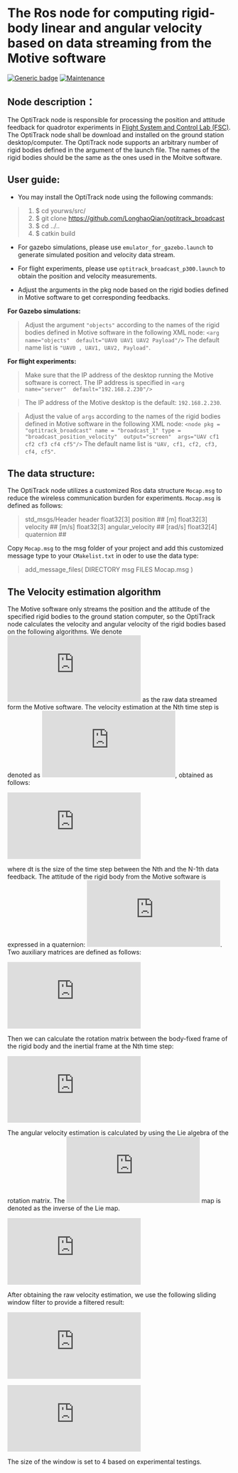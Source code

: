 # The Ros node for computing rigid-body linear and angular velocity based on data streaming from the Motive software

[![Generic badge](https://img.shields.io/badge/OptiTrack%20Data%20Processing-latest-brightgreen)](https://shields.io/) [![Maintenance](https://img.shields.io/badge/Maintained%3F-yes-green.svg)](https://GitHub.com/Naereen/StrapDown.js/graphs/commit-activity) 

## Node description：

The OptiTrack node is responsible for processing the position and attitude feedback for quadrotor experiments in [Flight System and Control Lab (FSC)](https://www.flight.utias.utoronto.ca/fsc/index.php/payload/). 
The OptiTrack node shall be download and installed on the ground station desktop/computer. The OptiTrack node supports an arbitrary number of rigid bodies defined in the argument of the launch file. The names of the rigid bodies should be the same as the ones used in the Moitve software.

## User guide:

- You may install the OptiTrack node using the following commands:

> 1. $ cd yourws/src/
> 2. $ git clone https://github.com/LonghaoQian/optitrack_broadcast
> 3. $ cd ../..
> 4. $ catkin build

- For gazebo simulations, please use `emulator_for_gazebo.launch` to generate simulated position and velocity data stream.

- For flight experiments, please use `optitrack_broadcast_p300.launch` to obtain the position and velocity measurements. 

- Adjust the arguments in the pkg node based on the rigid bodies defined in Motive software to get corresponding feedbacks.

**For Gazebo simulations:**

>Adjust the argument `"objects"` according to the names of the rigid bodies defined in Motive software in the following XML node:
`<arg  name="objects"  default="UAV0 UAV1 UAV2 Payload"/>`
The default name list is `"UAV0 , UAV1, UAV2, Payload"`.

**For flight experiments:**
>Make sure that the IP address of the desktop running the Motive software is correct. The IP address is specified in
`<arg  name="server"  default="192.168.2.230"/>`

>The IP address of the Motive desktop is the default: `192.168.2.230`.

>Adjust the value of  `args`  according to the names of the rigid bodies defined in Motive software in the following XML node:
`<node pkg = "optitrack_broadcast" name = "broadcast_1" type = "broadcast_position_velocity"  output="screen"  args="UAV cf1 cf2 cf3 cf4 cf5"/>`
The default name list is `"UAV, cf1, cf2, cf3, cf4, cf5"`.

## The data structure:

The OptiTrack node utilizes a customized Ros data structure `Mocap.msg` to reduce the wireless communication burden for experiments. `Mocap.msg` is defined as follows:

>std_msgs/Header header
float32[3] position ## [m]
float32[3] velocity ## [m/s]
float32[3] angular_velocity ## [rad/s]
float32[4] quaternion ##

Copy  `Mocap.msg` to the msg folder of your project and add this customized message type to your `CMakelist.txt` in oder to use the data type:

>add_message_files(
DIRECTORY msg
FILES
Mocap.msg
)

## The Velocity estimation algorithm

The Motive software only streams the position and the attitude of the specified rigid bodies to the ground station computer, so the OptiTrack node calculates the velocity and angular velocity of the rigid bodies based on the following algorithms. We denote ![equation](https://latex.codecogs.com/gif.latex?%5Cboldsymbol%7Bx%7D_%7Braw%7D) as the raw data streamed form the Motive software. The velocity estimation at the Nth time step is denoted as ![equation](https://latex.codecogs.com/gif.latex?%5Cboldsymbol%7Bv%7D_%7BI%2Craw%7D%5BN%5D), obtained as follows:

![equation](https://latex.codecogs.com/gif.latex?%5Cboldsymbol%7Bv%7D_%7BI%2Craw%7D%5BN%5D%20%5Capprox%20%28%5Cboldsymbol%7Bx%7D_%7Braw%7D%5BN%5D%20-%20%5Cboldsymbol%7Bx%7D_%7Braw%7D%5BN-1%5D%29/dt)

where dt is the size of the time step between the Nth and the N-1th data feedback. The attitude of the rigid body from the Motive software is expressed in a quaternion: ![equation](https://latex.codecogs.com/gif.latex?%5Cboldsymbol%7Bq%7D%5BN%5D%20%3D%20%5Cbegin%7Bbmatrix%7D%20q_0%20%26%20q_1%20%26%20q_2%20%26%20q_3%20%5Cend%7Bbmatrix%7D%5ET). Two auxiliary matrices are defined as follows:

![equation](https://latex.codecogs.com/gif.latex?%5Cboldsymbol%7B%5Cmathcal%7BL%7D%7D%28%5Cboldsymbol%7Bq%7D%29%20%3D%20%5Cbegin%7Bbmatrix%7D%20-%20q_1%20%26%20q_0%20%26%20q_3%20%26%20-q_2%5C%5C%20-q_2%20%26%20-q_3%20%26%20q_0%20%26%20q_1%5C%5C%20-q_3%20%26%20q_2%20%26%20-q_1%20%26%20q_0%20%5Cend%7Bbmatrix%7D%3B%5Cboldsymbol%7B%5Cmathcal%7BR%7D%7D%28%5Cboldsymbol%7Bq%7D%29%20%3D%20%5Cbegin%7Bbmatrix%7D%20-q_1%20%26%20q_0%20%26%20-q_3%20%26%20q_2%5C%5C%20-q_2%20%26%20q_3%20%26%20q_0%20%26%20-q_1%5C%5C%20-q_3%20%26%20-q_2%20%26%20q_1%20%26%20q_0%20%5Cend%7Bbmatrix%7D)

Then we can calculate the rotation matrix between the body-fixed frame of the rigid body and the inertial frame at the Nth time step:

![equation](https://latex.codecogs.com/gif.latex?%5Cboldsymbol%7BR%7D_%7BIB%7D%5BN%5D%20%3D%20%5Cboldsymbol%7B%5Cmathcal%7BR%7D%7D%28%5Cboldsymbol%7Bq%7D%5BN%5D%29%20%5Cboldsymbol%7B%5Cmathcal%7BL%7D%7D%28%5Cboldsymbol%7Bq%7D%5BN%5D%29%20%5ET)

The angular velocity estimation is calculated by using the Lie algebra of the rotation matrix. The ![equation](https://latex.codecogs.com/gif.latex?%7B%7D%5E%7B%5Cvee%7D) map is denoted as the inverse of the Lie map. 

![equation](https://latex.codecogs.com/gif.latex?%5Cboldsymbol%7B%5Comega%7D_%7BB%2Craw%7D%5BN%5D%20%5Capprox%20-%20%28%5Cboldsymbol%7BR%7D_%7BBI%7D%5BN%5D%20%5Cboldsymbol%7BR%7D_%7BIB%7D%5BN-1%5D/dt%29%5E%7B%5Cvee%7D)

After obtaining the raw velocity estimation, we use the following sliding window filter to provide a filtered result:

![equation](https://latex.codecogs.com/gif.latex?%5Cboldsymbol%7Bv%7D_%7BI%7D%5BN%5D%20%3D%20%5Csum%5E%7Bm-1%7D_%7Bi%20%3D%200%7D%20%5Cmu_j%20%5Cboldsymbol%7Bv%7D_%7BI%2Craw%7D%5BN-i%5D%3B%20%5Csum%5E%7Bm-1%7D_%7Bi%20%3D%200%7D%20%5Cmu_j%20%3D%201)

![equation](https://latex.codecogs.com/gif.latex?%5Cboldsymbol%7B%5Comega%7D_%7BB%7D%5BN%5D%20%3D%20%5Csum%5E%7Bm-1%7D_%7Bi%20%3D%200%7D%20%5Cmu_j%20%5Cboldsymbol%7B%5Comega%7D_%7BB%2Craw%7D%5BN-i%5D%3B%20%5Csum%5E%7Bm-1%7D_%7Bi%20%3D%200%7D%20%5Cmu_j%20%3D%201)

The size of the window is set to 4 based on experimental testings.
